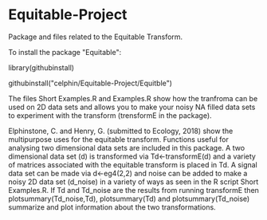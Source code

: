 # Equitable-Project
Package and files related to the Equitable Transform.

To install the package "Equitable":

library(githubinstall)

githubinstall("celphin/Equitable-Project/Equitble")

The files Short Examples.R  and Examples.R show how the tranfroma can be used on 2D data sets and allows you to make your noisy NA filled data sets to experiment with the transform (trensformE in the package).

Elphinstone, C. and Henry, G. (submitted to Ecology, 2018) show the multipurpose uses for the equitable transform. Functions useful for analysing two dimensional data sets are included in this package. A two dimensional data set (d) is transformed via Td<-transformE(d) and a variety of matrices associated with the equitable transform is placed in Td. A signal data set can be made via d<-eg4(2,2) and noise can be added to make a noisy 2D data set (d_noise) in a variety of ways as seen in the R script Short Examples.R. If Td and Td_noise are the results from running transformE then plotsummary(Td_noise,Td), plotsummary(Td) and plotsummary(Td_noise) summarize and plot information about the two transformations. 
